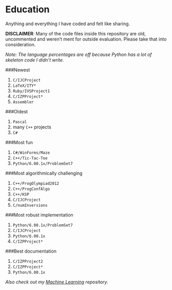# Education

Anything and everything I have coded and felt like sharing.

**DISCLAIMER**: Many of the code files inside this repository are old, uncommented and weren’t ment for outside evaluation. Please take that into consideration.

*Note: The language percentages are off because Python has a lot of skeleton code I didn’t write.*

###Newest

1. `C/IJCProject`
2. `LaTeX/ITY*`
3. `Ruby/IVSProject1`
4. `C/IZPProject*`
5. `Assembler`

###Oldest

1. `Pascal`
2. many `C++` projects
3. `C#`

###Most fun

1. `C#/WinForms/Maze`
2. `C++/Tic-Tac-Toe`
3. `Python/6.00.1x/ProblemSet7`

###Most algorithmically challenging

1. `C++/ProgOlympiad2012`
2. `C++/ProgConfAlgo`
3. `C++/KSP`
4. `C/IJCProject`
5. `C/numInversions`

###Most robust implementation

1. `Python/6.00.1x/ProblemSet7`
2. `C/IJCProject`
3. `Python/6.00.1x`
4. `C/IZPProject*`

###Best documentation

1. `C/IZPProject2`
2. `C/IZPProject*`
3. `Python/6.00.1x`

*Also check out my [Machine Learning](https://github.com/Vixian/MLClass) repository.*

